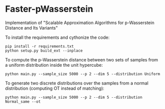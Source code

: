 # Faster-pWasserstein

Implementation of "Scalable Approximation Algorithms for p-Wasserstein Distance and Its Variants"

To install the requirements and cythonize the code:
```
pip install -r requirements.txt
python setup.py build_ext --inplace
```

To compute the p-Wasserstein distance between two sets of samples from a uniform distribution inside the unit hypercube:
```
python main.py --sample_size 5000 --p 2 --dim 5 --distribution Uniform
```

To generate two discrete distributions over the samples from a normal distribution (computing OT instead of matching):
```
python main.py --sample_size 5000 --p 2 --dim 5 --distribution Normal_same --ot
```
